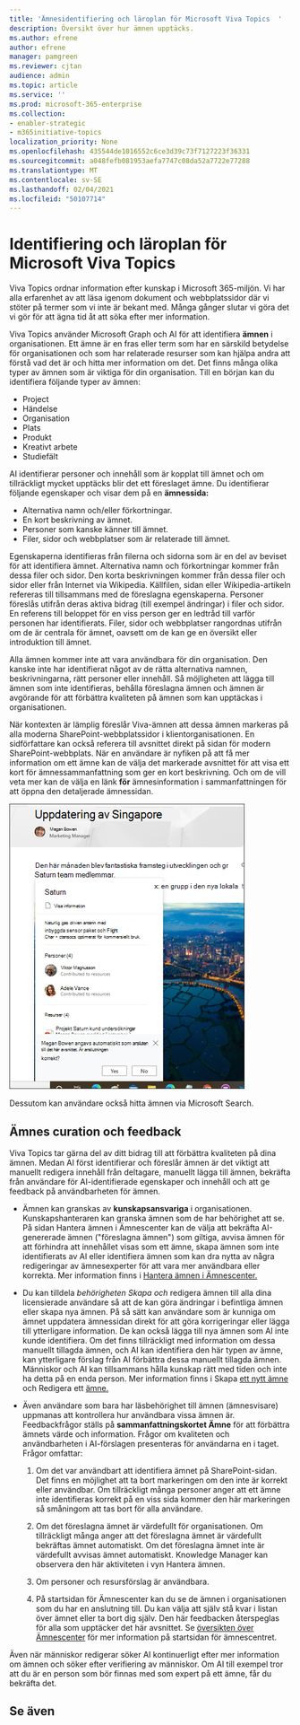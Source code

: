 ```yaml
---
title: 'Ämnesidentifiering och läroplan för Microsoft Viva Topics  '
description: Översikt över hur ämnen upptäcks.
ms.author: efrene
author: efrene
manager: pamgreen
ms.reviewer: cjtan
audience: admin
ms.topic: article
ms.service: ''
ms.prod: microsoft-365-enterprise
ms.collection:
- enabler-strategic
- m365initiative-topics
localization_priority: None
ms.openlocfilehash: 435544de1016552c6ce3d39c73f7127223f36331
ms.sourcegitcommit: a048fefb081953aefa7747c08da52a7722e77288
ms.translationtype: MT
ms.contentlocale: sv-SE
ms.lasthandoff: 02/04/2021
ms.locfileid: "50107714"
---
```

# <a name="microsoft-viva-topics-discovery-and-curation"></a>Identifiering och läroplan för Microsoft Viva Topics 

Viva Topics ordnar information efter kunskap i Microsoft 365-miljön. Vi har alla erfarenhet av att läsa igenom dokument och webbplatssidor där vi stöter på termer som vi inte är bekant med. Många gånger slutar vi göra det vi gör för att ägna tid åt att söka efter mer information.

Viva Topics använder Microsoft Graph och AI för att identifiera **ämnen** i organisationen.  Ett ämne är en fras eller term som har en särskild betydelse för organisationen och som har relaterade resurser som kan hjälpa andra att förstå vad det är och hitta mer information om det. Det finns många olika typer av ämnen som är viktiga för din organisation. Till en början kan du identifiera följande typer av ämnen:
- Project
- Händelse
- Organisation
- Plats
- Produkt
- Kreativt arbete
- Studiefält

AI identifierar personer och innehåll som är kopplat till ämnet och om tillräckligt mycket upptäcks blir det ett föreslaget ämne. Du identifierar följande egenskaper och visar dem på en **ämnessida:**
- Alternativa namn och/eller förkortningar.
- En kort beskrivning av ämnet.
- Personer som kanske känner till ämnet.
- Filer, sidor och webbplatser som är relaterade till ämnet.

Egenskaperna identifieras från filerna och sidorna som är en del av beviset för att identifiera ämnet. Alternativa namn och förkortningar kommer från dessa filer och sidor. Den korta beskrivningen kommer från dessa filer och sidor eller från Internet via Wikipedia. Källfilen, sidan eller Wikipedia-artikeln refereras till tillsammans med de föreslagna egenskaperna. Personer föreslås utifrån deras aktiva bidrag (till exempel ändringar) i filer och sidor. En referens till beloppet för en viss person ger en ledtråd till varför personen har identifierats. Filer, sidor och webbplatser rangordnas utifrån om de är centrala för ämnet, oavsett om de kan ge en översikt eller introduktion till ämnet. 

Alla ämnen kommer inte att vara användbara för din organisation. Den kanske inte har identifierat något av de rätta alternativa namnen, beskrivningarna, rätt personer eller innehåll. Så möjligheten att lägga till ämnen som inte identifieras, behålla föreslagna ämnen och ämnen är avgörande för att förbättra kvaliteten på ämnen som kan upptäckas i organisationen.

När kontexten är lämplig föreslår Viva-ämnen att dessa ämnen markeras på alla moderna SharePoint-webbplatssidor i klientorganisationen. En sidförfattare kan också referera till avsnittet direkt på sidan för modern SharePoint-webbplats. När en användare är nyfiken på att få mer information om  ett ämne kan de välja det markerade avsnittet för att visa ett kort för ämnessammanfattning som ger en kort beskrivning. Och om de vill veta mer kan de välja en länk **för** ämnesinformation i sammanfattningen för att öppna den detaljerade ämnessidan.

![Viktiga ämnen](../media/knowledge-management/saturn.png) </br>

Dessutom kan användare också hitta ämnen via Microsoft Search.

## <a name="topic-curation-and-feedback"></a>Ämnes curation och feedback

Viva Topics tar gärna del av ditt bidrag till att förbättra kvaliteten på dina ämnen. Medan AI först identifierar och föreslår ämnen är det viktigt att manuellt redigera innehåll från deltagare, manuellt lägga till ämnen, bekräfta från användare för AI-identifierade egenskaper och innehåll och att ge feedback på användbarheten för ämnen.

- Ämnen kan granskas av **kunskapsansvariga** i organisationen. Kunskapshanteraren kan granska ämnen som de har behörighet att se. På sidan Hantera ämnen i Ämnescenter kan de välja att bekräfta AI-genererade ämnen ("föreslagna ämnen") som giltiga, avvisa ämnen för att förhindra att innehållet visas som ett ämne, skapa ämnen som inte identifierats av AI eller identifiera ämnen som kan dra nytta av några redigeringar av ämnesexperter för att vara mer användbara eller korrekta. Mer information finns i [Hantera ämnen i Ämnescenter.](manage-topics.md)

- Du kan tilldela *behörigheten Skapa och* redigera ämnen till alla dina licensierade användare så att de kan göra ändringar i befintliga ämnen eller skapa nya ämnen. På så sätt kan användare som är kunniga om ämnet uppdatera ämnessidan direkt för att göra korrigeringar eller lägga till ytterligare information. De kan också lägga till nya ämnen som AI inte kunde identifiera. Om det finns tillräckligt med information om dessa manuellt tillagda ämnen, och AI kan identifiera den här typen av ämne, kan ytterligare förslag från AI förbättra dessa manuellt tillagda ämnen. Människor och AI kan tillsammans hålla kunskap rätt med tiden och inte ha detta på en enda person. Mer information finns i Skapa [ett nytt ämne](https://docs.microsoft.com/microsoft-365/knowledge/create-a-topic) och Redigera ett [ämne.](https://docs.microsoft.com/microsoft-365/knowledge/edit-a-topic)

- Även användare som bara har läsbehörighet till ämnen (ämnesvisare) uppmanas att kontrollera hur användbara vissa ämnen är. Feedbackfrågor ställs på **sammanfattningskortet Ämne** för att förbättra ämnets värde och information. Frågor om kvaliteten och användbarheten i AI-förslagen presenteras för användarna en i taget. Frågor omfattar:</br>

    1. Om det var användbart att identifiera ämnet på SharePoint-sidan. Det finns en möjlighet att ta bort markeringen om den inte är korrekt eller användbar. Om tillräckligt många personer anger att ett ämne inte identifieras korrekt på en viss sida kommer den här markeringen så småningom att tas bort för alla användare. 

    2. Om det föreslagna ämnet är värdefullt för organisationen. Om tillräckligt många anger att det föreslagna ämnet är värdefullt bekräftas ämnet automatiskt. Om det föreslagna ämnet inte är värdefullt avvisas ämnet automatiskt. Knowledge Manager kan observera den här aktiviteten i vyn Hantera ämnen.

    3. Om personer och resursförslag är användbara.

    4. På startsidan för Ämnescenter kan du se de ämnen i organisationen som du har en anslutning till. Du kan välja att själv stå kvar i listan över ämnet eller ta bort dig själv. Den här feedbacken återspeglas för alla som upptäcker det här avsnittet. Se [översikten över Ämnescenter](https://docs.microsoft.com/microsoft-365/knowledge/topic-center-overview) för mer information på startsidan för ämnescentret.

Även när människor redigerar söker AI kontinuerligt efter mer information om ämnen och söker efter verifiering av människor. Om AI till exempel tror att du är en person som bör finnas med som expert på ett ämne, får du bekräfta det. 


## <a name="see-also"></a>Se även
